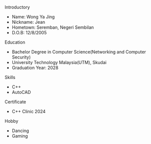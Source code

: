 Introductory
- Name: Wong Ya Jing
- Nickname: Jean
- Hometown: Seremban, Negeri Sembilan
- D.O.B: 12/8/2005

Education
- Bachelor Degree in Computer Science(Networking and Computer Security)
- University Technology Malaysia(UTM), Skudai
- Graduation Year: 2028

Skills
- C++
- AutoCAD

Certificate
- C++ Clinic 2024

Hobby
- Dancing
- Gaming

<!---
JeanW812/JeanW812 is a ✨ special ✨ repository because its `README.md` (this file) appears on your GitHub profile.
You can click the Preview link to take a look at your changes.
--->

